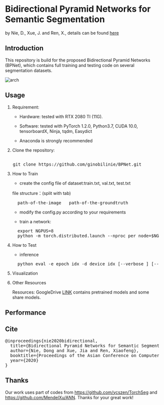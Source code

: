 # Bidirectional Pyramid Networks for Semantic Segmentation
by Nie, D., Xue, J. and Ren, X., details can be found [here](https://openaccess.thecvf.com/content/ACCV2020/html/Nie_Bidirectional_Pyramid_Networks_for_Semantic_Segmentation_ACCV_2020_paper.html) 

## Introduction
This repository is build for the proposed Bidirectional Pyramid Networks (BPNet), which contains full training and testing code on several segmentation datasets. 

![arch](https://github.com/ginobilinie/BPNet/raw/master/img/arch1.png)



## Usage
1. Requirement:

   - Hardware: tested with RTX 2080 TI (11G).

   - Software: tested with PyTorch 1.2.0, Python3.7, CUDA 10.0, tensorboardX, Ninja, tqdm, Easydict
   
   - Anaconda is strongly recommended


2. Clone the repository:
<pre> 
   git clone https://github.com/ginobilinie/BPNet.git 
</pre>

3. How to Train
   - create the config file of dataset:train.txt, val.txt, test.txt
   
   file structure：(split with tab)
   <pre>
     path-of-the-image   path-of-the-groundtruth
   </pre>
   
   - modify the config.py according to your requirements
   
   - train a network:
   <pre>
     export NGPUS=8
     python -m torch.distributed.launch --nproc_per_node=$NGPUS train.py  
   </pre>

4. How to Test

   - inference
   <pre>
     python eval -e epoch_idx -d device_idx [--verbose ] [--show_image] [--save_path Pred_Save_Path]
   </pre>

5. Visualization

6. Other Resources

   Resources: GoogleDrive [LINK]() contains pretrained models and some share models. 


## Performance



## Cite
<pre>
@inproceedings{nie2020bidirectional,
  title={Bidirectional Pyramid Networks for Semantic Segmentation},
  author={Nie, Dong and Xue, Jia and Ren, Xiaofeng},
  booktitle={Proceedings of the Asian Conference on Computer Vision},
  year={2020}
}
</pre>

## Thanks

Our work uses part of codes from https://github.com/ycszen/TorchSeg and https://github.com/MendelXu/ANN. Thanks for your great work!

